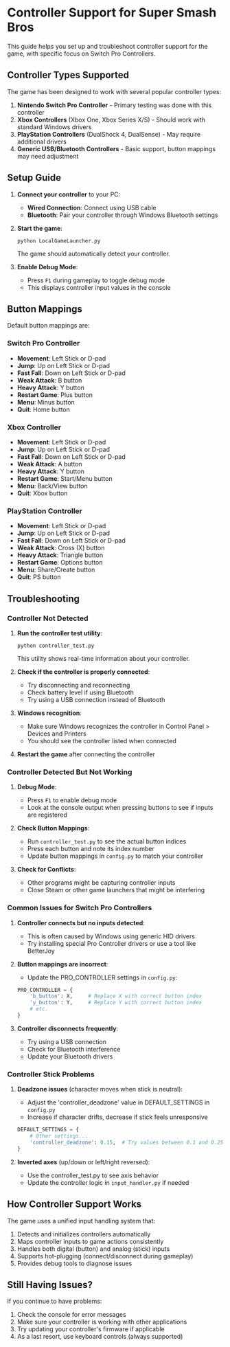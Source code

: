 # Controller Support for Super Smash Bros

This guide helps you set up and troubleshoot controller support for the game, with specific focus on Switch Pro Controllers.

## Controller Types Supported

The game has been designed to work with several popular controller types:

1. **Nintendo Switch Pro Controller** - Primary testing was done with this controller
2. **Xbox Controllers** (Xbox One, Xbox Series X/S) - Should work with standard Windows drivers
3. **PlayStation Controllers** (DualShock 4, DualSense) - May require additional drivers
4. **Generic USB/Bluetooth Controllers** - Basic support, button mappings may need adjustment

## Setup Guide

1. **Connect your controller** to your PC:
   - **Wired Connection**: Connect using USB cable
   - **Bluetooth**: Pair your controller through Windows Bluetooth settings
   
2. **Start the game**: 
   ```
   python LocalGameLauncher.py
   ```
   The game should automatically detect your controller.

3. **Enable Debug Mode**:
   - Press `F1` during gameplay to toggle debug mode
   - This displays controller input values in the console

## Button Mappings

Default button mappings are:

### Switch Pro Controller
- **Movement**: Left Stick or D-pad
- **Jump**: Up on Left Stick or D-pad
- **Fast Fall**: Down on Left Stick or D-pad
- **Weak Attack**: B button
- **Heavy Attack**: Y button
- **Restart Game**: Plus button
- **Menu**: Minus button
- **Quit**: Home button

### Xbox Controller
- **Movement**: Left Stick or D-pad
- **Jump**: Up on Left Stick or D-pad
- **Fast Fall**: Down on Left Stick or D-pad  
- **Weak Attack**: A button
- **Heavy Attack**: Y button
- **Restart Game**: Start/Menu button
- **Menu**: Back/View button
- **Quit**: Xbox button

### PlayStation Controller
- **Movement**: Left Stick or D-pad
- **Jump**: Up on Left Stick or D-pad
- **Fast Fall**: Down on Left Stick or D-pad
- **Weak Attack**: Cross (X) button
- **Heavy Attack**: Triangle button
- **Restart Game**: Options button
- **Menu**: Share/Create button
- **Quit**: PS button

## Troubleshooting

### Controller Not Detected

1. **Run the controller test utility**:
   ```
   python controller_test.py
   ```
   This utility shows real-time information about your controller.

2. **Check if the controller is properly connected**:
   - Try disconnecting and reconnecting
   - Check battery level if using Bluetooth
   - Try using a USB connection instead of Bluetooth

3. **Windows recognition**:
   - Make sure Windows recognizes the controller in Control Panel > Devices and Printers
   - You should see the controller listed when connected

4. **Restart the game** after connecting the controller

### Controller Detected But Not Working

1. **Debug Mode**:
   - Press `F1` to enable debug mode
   - Look at the console output when pressing buttons to see if inputs are registered

2. **Check Button Mappings**:
   - Run `controller_test.py` to see the actual button indices
   - Press each button and note its index number
   - Update button mappings in `config.py` to match your controller

3. **Check for Conflicts**:
   - Other programs might be capturing controller inputs
   - Close Steam or other game launchers that might be interfering

### Common Issues for Switch Pro Controllers

1. **Controller connects but no inputs detected**:
   - This is often caused by Windows using generic HID drivers
   - Try installing special Pro Controller drivers or use a tool like BetterJoy

2. **Button mappings are incorrect**:
   - Update the PRO_CONTROLLER settings in `config.py`:
   ```python
   PRO_CONTROLLER = {
       'b_button': X,     # Replace X with correct button index
       'y_button': Y,     # Replace Y with correct button index
       # etc.
   }
   ```

3. **Controller disconnects frequently**:
   - Try using a USB connection
   - Check for Bluetooth interference
   - Update your Bluetooth drivers

### Controller Stick Problems

1. **Deadzone issues** (character moves when stick is neutral):
   - Adjust the 'controller_deadzone' value in DEFAULT_SETTINGS in `config.py`
   - Increase if character drifts, decrease if stick feels unresponsive
   ```python
   DEFAULT_SETTINGS = {
       # Other settings...
       'controller_deadzone': 0.15,  # Try values between 0.1 and 0.25
   }
   ```

2. **Inverted axes** (up/down or left/right reversed):
   - Use the controller_test.py to see axis behavior
   - Update the controller logic in `input_handler.py` if needed

## How Controller Support Works

The game uses a unified input handling system that:

1. Detects and initializes controllers automatically
2. Maps controller inputs to game actions consistently
3. Handles both digital (button) and analog (stick) inputs
4. Supports hot-plugging (connect/disconnect during gameplay)
5. Provides debug tools to diagnose issues

## Still Having Issues?

If you continue to have problems:

1. Check the console for error messages
2. Make sure your controller is working with other applications
3. Try updating your controller's firmware if applicable
4. As a last resort, use keyboard controls (always supported) 